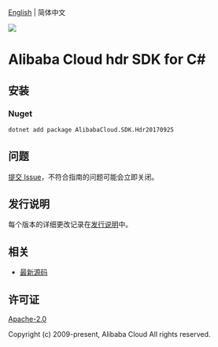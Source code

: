 [English](README.md) | 简体中文

![](https://aliyunsdk-pages.alicdn.com/icons/AlibabaCloud.svg)

# Alibaba Cloud hdr SDK for C#

## 安装

### Nuget

```bash
dotnet add package AlibabaCloud.SDK.Hdr20170925
```

## 问题

[提交 Issue](https://github.com/aliyun/alibabacloud-csharp-sdk/issues/new)，不符合指南的问题可能会立即关闭。

## 发行说明

每个版本的详细更改记录在[发行说明](./ChangeLog.md)中。

## 相关

* [最新源码](https://github.com/aliyun/alibabacloud-csharp-sdk/)

## 许可证

[Apache-2.0](http://www.apache.org/licenses/LICENSE-2.0)

Copyright (c) 2009-present, Alibaba Cloud All rights reserved.
